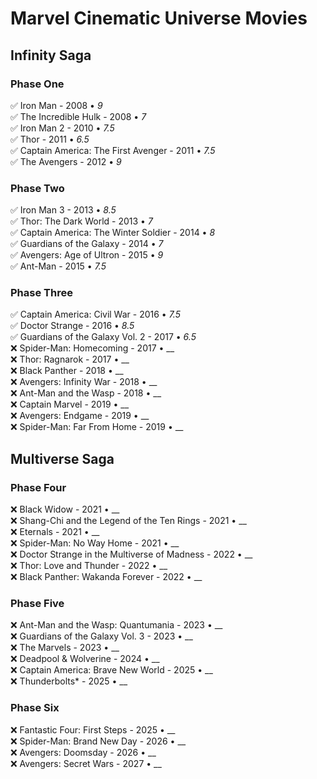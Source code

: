 # Marvel Cinematic Universe Movies

## Infinity Saga

### Phase One
✅ Iron Man - 2008 • _9_  
✅ The Incredible Hulk - 2008 • _7_  
✅ Iron Man 2 - 2010 • _7.5_  
✅ Thor - 2011 • _6.5_  
✅ Captain America: The First Avenger - 2011 • _7.5_  
✅ The Avengers - 2012 • _9_  

### Phase Two
✅ Iron Man 3 - 2013 • _8.5_  
✅ Thor: The Dark World - 2013 • _7_  
✅ Captain America: The Winter Soldier - 2014 • _8_  
✅ Guardians of the Galaxy - 2014 • _7_  
✅ Avengers: Age of Ultron - 2015 • _9_  
✅ Ant-Man - 2015 • _7.5_  

### Phase Three
✅ Captain America: Civil War - 2016 • _7.5_  
✅ Doctor Strange - 2016 • _8.5_  
✅ Guardians of the Galaxy Vol. 2 - 2017 • _6.5_  
❌ Spider-Man: Homecoming - 2017 • __  
❌ Thor: Ragnarok - 2017 • __  
❌ Black Panther - 2018 • __  
❌ Avengers: Infinity War - 2018 • __  
❌ Ant-Man and the Wasp - 2018 • __  
❌ Captain Marvel - 2019 • __  
❌ Avengers: Endgame - 2019 • __  
❌ Spider-Man: Far From Home - 2019 • __  

## Multiverse Saga

### Phase Four
❌ Black Widow - 2021 • __  
❌ Shang-Chi and the Legend of the Ten Rings - 2021 • __  
❌ Eternals - 2021 • __  
❌ Spider-Man: No Way Home - 2021 • __  
❌ Doctor Strange in the Multiverse of Madness - 2022 • __  
❌ Thor: Love and Thunder - 2022 • __  
❌ Black Panther: Wakanda Forever - 2022 • __  

### Phase Five
❌ Ant-Man and the Wasp: Quantumania - 2023 • __  
❌ Guardians of the Galaxy Vol. 3 - 2023 • __  
❌ The Marvels - 2023 • __  
❌ Deadpool & Wolverine - 2024 • __  
❌ Captain America: Brave New World - 2025 • __  
❌ Thunderbolts* - 2025 • __  

### Phase Six
❌ Fantastic Four: First Steps - 2025 • __  
❌ Spider-Man: Brand New Day - 2026 • __  
❌ Avengers: Doomsday - 2026 • __  
❌ Avengers: Secret Wars - 2027 • __
